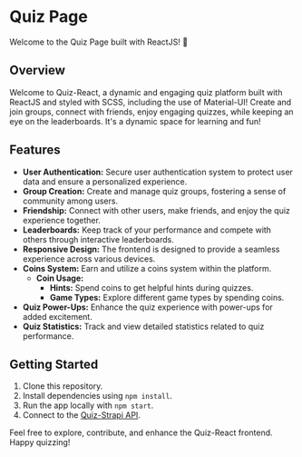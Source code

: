 # Quiz Page
Welcome to the Quiz Page built with ReactJS! 🚀

## Overview
Welcome to Quiz-React, a dynamic and engaging quiz platform built with ReactJS and styled with SCSS, including the use of Material-UI! Create and join groups, connect with friends, enjoy engaging quizzes, while keeping an eye on the leaderboards. It's a dynamic space for learning and fun!

## Features

- **User Authentication:** Secure user authentication system to protect user data and ensure a personalized experience.
- **Group Creation:** Create and manage quiz groups, fostering a sense of community among users.
- **Friendship:** Connect with other users, make friends, and enjoy the quiz experience together.
- **Leaderboards:** Keep track of your performance and compete with others through interactive leaderboards.
- **Responsive Design:** The frontend is designed to provide a seamless experience across various devices.
- **Coins System:** Earn and utilize a coins system within the platform.
    - **Coin Usage:**
        - **Hints:** Spend coins to get helpful hints during quizzes.
        - **Game Types:** Explore different game types by spending coins.
- **Quiz Power-Ups:** Enhance the quiz experience with power-ups for added excitement.
- **Quiz Statistics:** Track and view detailed statistics related to quiz performance.

## Getting Started

1. Clone this repository.
2. Install dependencies using ```npm install```.
3. Run the app locally with ```npm start```.
4. Connect to the [Quiz-Strapi API](https://github.com/DeimanteDav/Quiz-strapi).

Feel free to explore, contribute, and enhance the Quiz-React frontend. Happy quizzing!